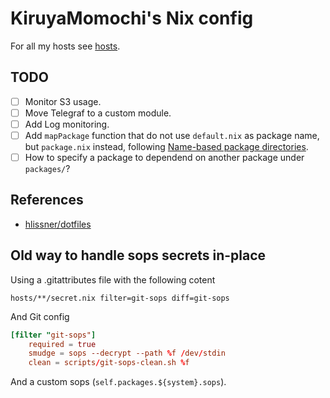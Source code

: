 # KiruyaMomochi's Nix config

For all my hosts see [hosts](hosts/README.md).

## TODO

- [ ] Monitor S3 usage.
- [ ] Move Telegraf to a custom module.
- [ ] Add Log monitoring.
- [ ] Add `mapPackage` function that do not use `default.nix` as package name, but `package.nix` instead, following [Name-based package directories](https://github.com/NixOS/nixpkgs/blob/master/pkgs/by-name/README.md#name-based-package-directories).
- [ ] How to specify a package to dependend on another package under `packages/`?

## References

- [hlissner/dotfiles](https://github.com/hlissner/dotfiles)

## Old way to handle sops secrets in-place

Using a .gitattributes file with the following cotent

```
hosts/**/secret.nix filter=git-sops diff=git-sops
```

And Git config

```toml
[filter "git-sops"]
    required = true
    smudge = sops --decrypt --path %f /dev/stdin
    clean = scripts/git-sops-clean.sh %f
```

And a custom sops (`self.packages.${system}.sops`).
